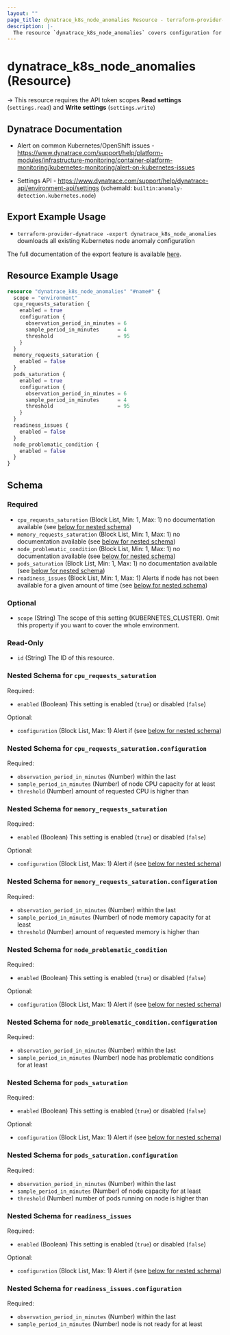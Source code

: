 ```yaml
---
layout: ""
page_title: dynatrace_k8s_node_anomalies Resource - terraform-provider-dynatrace"
description: |-
  The resource `dynatrace_k8s_node_anomalies` covers configuration for Kubernetes node anomalies
---
```


# dynatrace_k8s_node_anomalies (Resource)

-> This resource requires the API token scopes **Read settings** (`settings.read`) and **Write settings** (`settings.write`)

## Dynatrace Documentation

- Alert on common Kubernetes/OpenShift issues - https://www.dynatrace.com/support/help/platform-modules/infrastructure-monitoring/container-platform-monitoring/kubernetes-monitoring/alert-on-kubernetes-issues

- Settings API - https://www.dynatrace.com/support/help/dynatrace-api/environment-api/settings (schemaId: `builtin:anomaly-detection.kubernetes.node`)

## Export Example Usage

- `terraform-provider-dynatrace -export dynatrace_k8s_node_anomalies` downloads all existing Kubernetes node anomaly configuration

The full documentation of the export feature is available [here](https://registry.terraform.io/providers/dynatrace-oss/dynatrace/latest/docs/guides/export-v2).

## Resource Example Usage

```terraform
resource "dynatrace_k8s_node_anomalies" "#name#" {
  scope = "environment"
  cpu_requests_saturation {
    enabled = true
    configuration {
      observation_period_in_minutes = 6
      sample_period_in_minutes      = 4
      threshold                     = 95
    }
  }
  memory_requests_saturation {
    enabled = false
  }
  pods_saturation {
    enabled = true
    configuration {
      observation_period_in_minutes = 6
      sample_period_in_minutes      = 4
      threshold                     = 95
    }
  }
  readiness_issues {
    enabled = false
  }
  node_problematic_condition {
    enabled = false
  }
}
```

<!-- schema generated by tfplugindocs -->
## Schema

### Required

- `cpu_requests_saturation` (Block List, Min: 1, Max: 1) no documentation available (see [below for nested schema](#nestedblock--cpu_requests_saturation))
- `memory_requests_saturation` (Block List, Min: 1, Max: 1) no documentation available (see [below for nested schema](#nestedblock--memory_requests_saturation))
- `node_problematic_condition` (Block List, Min: 1, Max: 1) no documentation available (see [below for nested schema](#nestedblock--node_problematic_condition))
- `pods_saturation` (Block List, Min: 1, Max: 1) no documentation available (see [below for nested schema](#nestedblock--pods_saturation))
- `readiness_issues` (Block List, Min: 1, Max: 1) Alerts if node has not been available for a given amount of time (see [below for nested schema](#nestedblock--readiness_issues))

### Optional

- `scope` (String) The scope of this setting (KUBERNETES_CLUSTER). Omit this property if you want to cover the whole environment.

### Read-Only

- `id` (String) The ID of this resource.

<a id="nestedblock--cpu_requests_saturation"></a>
### Nested Schema for `cpu_requests_saturation`

Required:

- `enabled` (Boolean) This setting is enabled (`true`) or disabled (`false`)

Optional:

- `configuration` (Block List, Max: 1) Alert if (see [below for nested schema](#nestedblock--cpu_requests_saturation--configuration))

<a id="nestedblock--cpu_requests_saturation--configuration"></a>
### Nested Schema for `cpu_requests_saturation.configuration`

Required:

- `observation_period_in_minutes` (Number) within the last
- `sample_period_in_minutes` (Number) of node CPU capacity for at least
- `threshold` (Number) amount of requested CPU is higher than



<a id="nestedblock--memory_requests_saturation"></a>
### Nested Schema for `memory_requests_saturation`

Required:

- `enabled` (Boolean) This setting is enabled (`true`) or disabled (`false`)

Optional:

- `configuration` (Block List, Max: 1) Alert if (see [below for nested schema](#nestedblock--memory_requests_saturation--configuration))

<a id="nestedblock--memory_requests_saturation--configuration"></a>
### Nested Schema for `memory_requests_saturation.configuration`

Required:

- `observation_period_in_minutes` (Number) within the last
- `sample_period_in_minutes` (Number) of node memory capacity for at least
- `threshold` (Number) amount of requested memory is higher than



<a id="nestedblock--node_problematic_condition"></a>
### Nested Schema for `node_problematic_condition`

Required:

- `enabled` (Boolean) This setting is enabled (`true`) or disabled (`false`)

Optional:

- `configuration` (Block List, Max: 1) Alert if (see [below for nested schema](#nestedblock--node_problematic_condition--configuration))

<a id="nestedblock--node_problematic_condition--configuration"></a>
### Nested Schema for `node_problematic_condition.configuration`

Required:

- `observation_period_in_minutes` (Number) within the last
- `sample_period_in_minutes` (Number) node has problematic conditions for at least



<a id="nestedblock--pods_saturation"></a>
### Nested Schema for `pods_saturation`

Required:

- `enabled` (Boolean) This setting is enabled (`true`) or disabled (`false`)

Optional:

- `configuration` (Block List, Max: 1) Alert if (see [below for nested schema](#nestedblock--pods_saturation--configuration))

<a id="nestedblock--pods_saturation--configuration"></a>
### Nested Schema for `pods_saturation.configuration`

Required:

- `observation_period_in_minutes` (Number) within the last
- `sample_period_in_minutes` (Number) of node capacity for at least
- `threshold` (Number) number of pods running on node is higher than



<a id="nestedblock--readiness_issues"></a>
### Nested Schema for `readiness_issues`

Required:

- `enabled` (Boolean) This setting is enabled (`true`) or disabled (`false`)

Optional:

- `configuration` (Block List, Max: 1) Alert if (see [below for nested schema](#nestedblock--readiness_issues--configuration))

<a id="nestedblock--readiness_issues--configuration"></a>
### Nested Schema for `readiness_issues.configuration`

Required:

- `observation_period_in_minutes` (Number) within the last
- `sample_period_in_minutes` (Number) node is not ready for at least
 